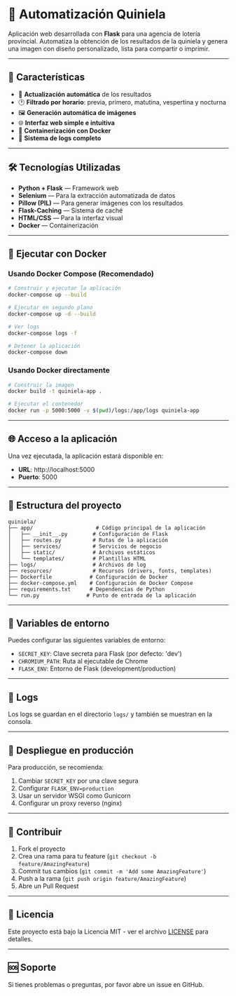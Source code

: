 # 🧾 Automatización Quiniela

Aplicación web desarrollada con **Flask** para una agencia de lotería provincial. Automatiza la obtención de los resultados de la quiniela y genera una imagen con diseño personalizado, lista para compartir o imprimir.

---

## 🚀 Características

- 🔄 **Actualización automática** de los resultados
- 🕐 **Filtrado por horario**: previa, primero, matutina, vespertina y nocturna
- 🖼️ **Generación automática de imágenes**
- 🌐 **Interfaz web simple e intuitiva**
- 🐳 **Containerización con Docker**
- 📝 **Sistema de logs completo**

---

## 🛠️ Tecnologías Utilizadas

- **Python + Flask** — Framework web
- **Selenium** — Para la extracción automatizada de datos
- **Pillow (PIL)** — Para generar imágenes con los resultados
- **Flask-Caching** — Sistema de caché
- **HTML/CSS** — Para la interfaz visual
- **Docker** — Containerización

---

## 🐳 Ejecutar con Docker

### Usando Docker Compose (Recomendado)

```bash
# Construir y ejecutar la aplicación
docker-compose up --build

# Ejecutar en segundo plano
docker-compose up -d --build

# Ver logs
docker-compose logs -f

# Detener la aplicación
docker-compose down
```

### Usando Docker directamente

```bash
# Construir la imagen
docker build -t quiniela-app .

# Ejecutar el contenedor
docker run -p 5000:5000 -v $(pwd)/logs:/app/logs quiniela-app
```

---

## 🌐 Acceso a la aplicación

Una vez ejecutada, la aplicación estará disponible en:
- **URL**: http://localhost:5000
- **Puerto**: 5000

---

## 📁 Estructura del proyecto

```
quiniela/
├── app/                    # Código principal de la aplicación
│   ├── __init__.py        # Configuración de Flask
│   ├── routes.py          # Rutas de la aplicación
│   ├── services/          # Servicios de negocio
│   ├── static/            # Archivos estáticos
│   └── templates/         # Plantillas HTML
├── logs/                  # Archivos de log
├── resources/             # Recursos (drivers, fonts, templates)
├── Dockerfile            # Configuración de Docker
├── docker-compose.yml    # Configuración de Docker Compose
├── requirements.txt      # Dependencias de Python
└── run.py               # Punto de entrada de la aplicación
```

---

## 🔧 Variables de entorno

Puedes configurar las siguientes variables de entorno:

- `SECRET_KEY`: Clave secreta para Flask (por defecto: 'dev')
- `CHROMIUM_PATH`: Ruta al ejecutable de Chrome
- `FLASK_ENV`: Entorno de Flask (development/production)

---

## 📝 Logs

Los logs se guardan en el directorio `logs/` y también se muestran en la consola.

---

## 🚀 Despliegue en producción

Para producción, se recomienda:

1. Cambiar `SECRET_KEY` por una clave segura
2. Configurar `FLASK_ENV=production`
3. Usar un servidor WSGI como Gunicorn
4. Configurar un proxy reverso (nginx)

---

## 🤝 Contribuir

1. Fork el proyecto
2. Crea una rama para tu feature (`git checkout -b feature/AmazingFeature`)
3. Commit tus cambios (`git commit -m 'Add some AmazingFeature'`)
4. Push a la rama (`git push origin feature/AmazingFeature`)
5. Abre un Pull Request

---

## 📄 Licencia

Este proyecto está bajo la Licencia MIT - ver el archivo [LICENSE](LICENSE) para detalles.

---

## 🆘 Soporte

Si tienes problemas o preguntas, por favor abre un issue en GitHub.
